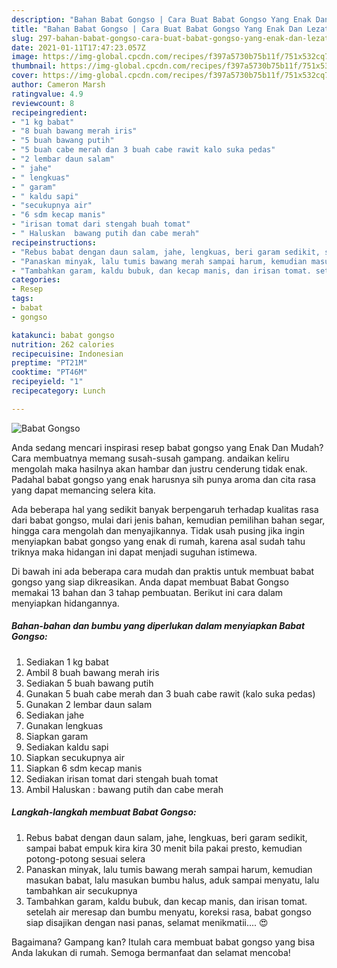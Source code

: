 ```yaml
---
description: "Bahan Babat Gongso | Cara Buat Babat Gongso Yang Enak Dan Lezat"
title: "Bahan Babat Gongso | Cara Buat Babat Gongso Yang Enak Dan Lezat"
slug: 297-bahan-babat-gongso-cara-buat-babat-gongso-yang-enak-dan-lezat
date: 2021-01-11T17:47:23.057Z
image: https://img-global.cpcdn.com/recipes/f397a5730b75b11f/751x532cq70/babat-gongso-foto-resep-utama.jpg
thumbnail: https://img-global.cpcdn.com/recipes/f397a5730b75b11f/751x532cq70/babat-gongso-foto-resep-utama.jpg
cover: https://img-global.cpcdn.com/recipes/f397a5730b75b11f/751x532cq70/babat-gongso-foto-resep-utama.jpg
author: Cameron Marsh
ratingvalue: 4.9
reviewcount: 8
recipeingredient:
- "1 kg babat"
- "8 buah bawang merah iris"
- "5 buah bawang putih"
- "5 buah cabe merah dan 3 buah cabe rawit kalo suka pedas"
- "2 lembar daun salam"
- " jahe"
- " lengkuas"
- " garam"
- " kaldu sapi"
- "secukupnya air"
- "6 sdm kecap manis"
- "irisan tomat dari stengah buah tomat"
- " Haluskan  bawang putih dan cabe merah"
recipeinstructions:
- "Rebus babat dengan daun salam, jahe, lengkuas, beri garam sedikit, sampai babat empuk kira kira 30 menit bila pakai presto, kemudian potong-potong sesuai selera"
- "Panaskan minyak, lalu tumis bawang merah sampai harum, kemudian masukan babat, lalu masukan bumbu halus, aduk sampai menyatu, lalu tambahkan air secukupnya"
- "Tambahkan garam, kaldu bubuk, dan kecap manis, dan irisan tomat. setelah air meresap dan bumbu menyatu, koreksi rasa, babat gongso siap disajikan dengan nasi panas, selamat menikmatii.... 😍"
categories:
- Resep
tags:
- babat
- gongso

katakunci: babat gongso 
nutrition: 262 calories
recipecuisine: Indonesian
preptime: "PT21M"
cooktime: "PT46M"
recipeyield: "1"
recipecategory: Lunch

---
```



![Babat Gongso](https://img-global.cpcdn.com/recipes/f397a5730b75b11f/751x532cq70/babat-gongso-foto-resep-utama.jpg)

Anda sedang mencari inspirasi resep babat gongso yang Enak Dan Mudah? Cara membuatnya memang susah-susah gampang. andaikan keliru mengolah maka hasilnya akan hambar dan justru cenderung tidak enak. Padahal babat gongso yang enak harusnya sih punya aroma dan cita rasa yang dapat memancing selera kita.

Ada beberapa hal yang sedikit banyak berpengaruh terhadap kualitas rasa dari babat gongso, mulai dari jenis bahan, kemudian pemilihan bahan segar, hingga cara mengolah dan menyajikannya. Tidak usah pusing jika ingin menyiapkan babat gongso yang enak di rumah, karena asal sudah tahu triknya maka hidangan ini dapat menjadi suguhan istimewa.




Di bawah ini ada beberapa cara mudah dan praktis untuk membuat babat gongso yang siap dikreasikan. Anda dapat membuat Babat Gongso memakai 13 bahan dan 3 tahap pembuatan. Berikut ini cara dalam menyiapkan hidangannya.

<!--inarticleads1-->

##### Bahan-bahan dan bumbu yang diperlukan dalam menyiapkan Babat Gongso:

1. Sediakan 1 kg babat
1. Ambil 8 buah bawang merah iris
1. Sediakan 5 buah bawang putih
1. Gunakan 5 buah cabe merah dan 3 buah cabe rawit (kalo suka pedas)
1. Gunakan 2 lembar daun salam
1. Sediakan  jahe
1. Gunakan  lengkuas
1. Siapkan  garam
1. Sediakan  kaldu sapi
1. Siapkan secukupnya air
1. Siapkan 6 sdm kecap manis
1. Sediakan irisan tomat dari stengah buah tomat
1. Ambil  Haluskan : bawang putih dan cabe merah




<!--inarticleads2-->

##### Langkah-langkah membuat Babat Gongso:

1. Rebus babat dengan daun salam, jahe, lengkuas, beri garam sedikit, sampai babat empuk kira kira 30 menit bila pakai presto, kemudian potong-potong sesuai selera
1. Panaskan minyak, lalu tumis bawang merah sampai harum, kemudian masukan babat, lalu masukan bumbu halus, aduk sampai menyatu, lalu tambahkan air secukupnya
1. Tambahkan garam, kaldu bubuk, dan kecap manis, dan irisan tomat. setelah air meresap dan bumbu menyatu, koreksi rasa, babat gongso siap disajikan dengan nasi panas, selamat menikmatii.... 😍




Bagaimana? Gampang kan? Itulah cara membuat babat gongso yang bisa Anda lakukan di rumah. Semoga bermanfaat dan selamat mencoba!

